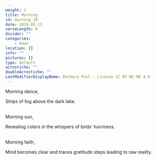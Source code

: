 ```yaml
---
weight: 1
title: Morning
id: morning_19
date: 2024-03-13
verseLength: 0
divider: ""
categories:
    - Dawn
location: []
info: ""
pictures: []
type: default
acrostiche: ""
doubleAcrostiche: ""
LastModifierDisplayName: Barbara Post - License CC BY-NC-ND 4.0
---
```

Morning dance,

Strips of fog above the dark lake.

 \
Morning sun,

Revealing colors in the whispers of birds' hurriness.

 \
Morning faith,

Mind becomes clear and traces gratitude steps leading to raw reality.